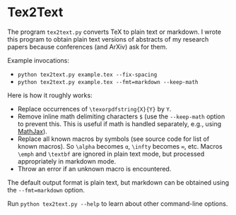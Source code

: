 # Tex2Text

The program `tex2text.py` converts TeX to plain text or markdown.
I wrote this program to obtain plain text versions of abstracts of my
research papers because conferences (and ArXiv) ask for them.

Example invocations:

* `python tex2text.py example.tex --fix-spacing`
* `python tex2text.py example.tex --fmt=markdown --keep-math`

Here is how it roughly works:

* Replace occurrences of `\texorpdfstring{X}{Y}` by `Y`.
* Remove inline math delimiting characters `$`
(use the `--keep-math` option to prevent this.
This is useful if math is handled separately, e.g.,
using [MathJax](https://www.mathjax.org/)).
* Replace all known macros by symbols (see source code for list of known macros). So
`\alpha` becomes `α`, `\infty` becomes `∞`, etc.
Macros `\emph` and `\textbf` are ignored in plain text mode,
but processed appropriately in markdown mode.
* Throw an error if an unknown macro is encountered.

The default output format is plain text, but markdown can be obtained using
the `--fmt=markdown` option.

Run `python tex2text.py --help` to learn about other command-line options.
